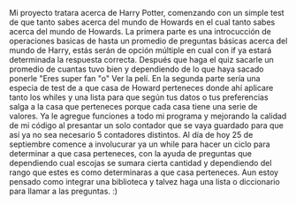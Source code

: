 Mi proyecto tratara acerca de Harry Potter, comenzando con un simple test de que tanto sabes acerca del mundo de Howards en el cual tanto sabes acerca del mundo de Howards.
La primera parte es una introcucción de operaciones basicas de hasta un promedio de preguntas básicas acerca del mundo de Harry, estás serán de opción múltiple en cual con if ya estará determinada la respuesta correcta. 
Después que haga el quiz sacarle un promedio de cuantas tuvo bien y dependiendo de lo que haya sacado ponerle "Eres super fan "o" Ver la pelí. En la segunda parte sería una especia de test de a que casa de Howard perteneces donde ahí aplicare tanto los whiles y una lista para que según tus datos o tus preferencias salga a la casa que perteneces porque cada casa tiene una serie de valores. 
Ya le agregue funciones a todo mi programa y mejorando la calidad de mi código al presantar un solo contador que se vaya guardado para que así ya no sea necesario 5 contadores distintos. Al día de hoy 25 de septiembre comence a involucurar ya un while para hacer un ciclo para determinar a que casa perteneces, con la ayuda de preguntas que dependiendo cual escojas se sumara cierta cantidad y dependiendo del rango que estes es como determinaras a que casa perteneces. Aun estoy pensado como integrar una biblioteca y talvez haga una lista o diccionario para llamar a las preguntas. :)
